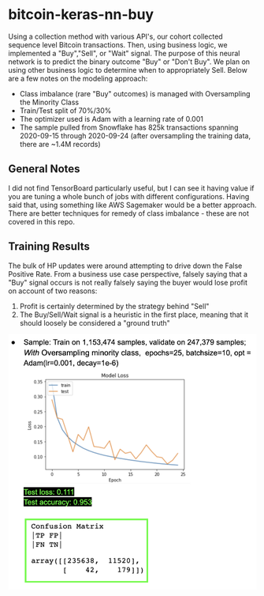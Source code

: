# bitcoin-keras-nn-buy

Using a collection method with various API's, our cohort collected sequence level Bitcoin transactions. Then, using business logic, we implemented a "Buy","Sell", or "Wait" signal. The purpose of this neural network is to predict the binary outcome "Buy" or "Don't Buy". We plan on using other business logic to determine when to appropriately Sell. Below are a few notes on the modeling approach:

* Class imbalance (rare "Buy" outcomes) is managed with Oversampling the Minority Class
* Train/Test split of 70%/30%
* The optimizer used is Adam with a learning rate of 0.001
* The sample pulled from Snowflake has 825k transactions spanning 2020-09-15 through 2020-09-24 (after oversampling the training data, there are ~1.4M records) 

## General Notes

I did not find TensorBoard particularly useful, but I can see it having value if you are tuning a whole bunch of jobs with different configurations. Having said that, using something like AWS Sagemaker would be a better approach. There are better techniques for remedy of class imbalance - these are not covered in this repo.

## Training Results

The bulk of HP updates were around attempting to drive down the False Positive Rate. From a business use case perspective, falsely saying that a "Buy" signal occurs is not really falsely saying the buyer would lose profit on account of two reasons:

1. Profit is certainly determined by the strategy behind "Sell"
2. The Buy/Sell/Wait signal is a heuristic in the first place, meaning that it should loosely be considered a "ground truth"

![alt text](https://github.com/datavizhokie/bitcoin-keras-nn-buy/blob/master/best_training_job.png)
